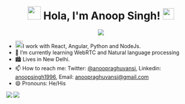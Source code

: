 <h1 align="center"> <img src="https://raw.githubusercontent.com/MartinHeinz/MartinHeinz/master/wave.gif" width="35px"> Hola, I'm Anoop Singh!&nbsp;<img src="https://github.com/anoopsingh1996/anoopsingh1996/blob/master/Assets/Mario_Hello_Big.gif" width="30px"> </h1>

 <p align="center">
<img src="https://komarev.com/ghpvc/?username=anoopsingh1996&label=Profile+Views" />
</p>


- <img src="https://github.com/anoopsingh1996/anoopsingh1996/blob/master/Assets/Developer.gif" width="20px">I work with React, Angular, Python and NodeJs.
- 🌱 I’m currently learning WebRTC and Natural language processing
-  :cityscape: Lives in New Delhi.
- 📫 How to reach me: Twitter: [@anoopraghuvansi](https://twitter.com/anoopraghuvansi), Linkedin: [anoopsingh1996](https://www.linkedin.com/in/anoopsingh1996/), Email: [anoopraghuvansi@gmail.com](anoopraghuvansi@gmail.com)
- 😄 Pronouns: He/His

 <img align="left" src="https://github-readme-stats.vercel.app/api/top-langs/?username=anoopsingh1996&theme=cobalt" />
<img align="center" src="https://github-readme-stats.vercel.app/api?username=anoopsingh1996&show_icons=true&hide=contribs,issues&theme=cobalt" />


